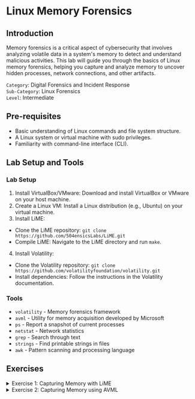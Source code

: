 # Linux Memory Forensics

## Introduction

Memory forensics is a critical aspect of cybersecurity that involves analyzing volatile data in a system's memory to detect and understand malicious activities. This lab will guide you through the basics of Linux memory forensics, helping you capture and analyze memory to uncover hidden processes, network connections, and other artifacts.    

`Category`: Digital Forensics and Incident Response   
`Sub-Category`: Linux Forensics   
`Level`: Intermediate   

## Pre-requisites

- Basic understanding of Linux commands and file system structure.
- A Linux system or virtual machine with sudo privileges.
- Familiarity with command-line interface (CLI).

## Lab Setup and Tools

### Lab Setup

1. Install VirtualBox/VMware: Download and install VirtualBox or VMware on your host machine.
2. Create a Linux VM: Install a Linux distribution (e.g., Ubuntu) on your virtual machine.
3. Install LiME:
 - Clone the LiME repository: `git clone https://github.com/504ensicsLabs/LiME.git`
 - Compile LiME: Navigate to the LiME directory and run `make`.
4. Install Volatility:
 - Clone the Volatility repository: `git clone https://github.com/volatilityfoundation/volatility.git`
 - Install dependencies: Follow the instructions in the Volatility documentation.

### Tools

- `volatility` - Memory forensics framework
- `avml` - Utility for memory acquisition developed by Microsoft
- `ps` - Report a snapshot of current processes
- `netstat` - Network statistics
- `grep` - Search through text
- `strings` - Find printable strings in files
- `awk` - Pattern scanning and processing language

## Exercises

<details>
<summary>Exercise 1: Capturing Memory with LiME</summary>

**Objective**: Learn how to capture the memory of a Linux system using LiME.

1. Load LiME Module:
    ```bash
    sudo insmod lime.ko "path=/memory_dump.lime format=lime"
    ```
2. Verify Memory Dump:
    ```bash
    ls -lh /memory_dump.lime
    ```
    **Expected Output**: A memory dump file named `memory_dump.lime` should be present in the root directory.

3. Unload LiME Module:
    ```bash
    sudo rmmod lime
    ```
    **Expected Output**: LiME module should be successfully removed from the kernel.
</details>

<details>
<summary>Exercise 2: Capturing Memory using AVML</summary>

Step 1: Download AVML executable from [AVML GitHub releases](https://github.com/microsoft/avml/releases)

Step 2: Make the AVML executable:
```bash
chmod +x ./avml
